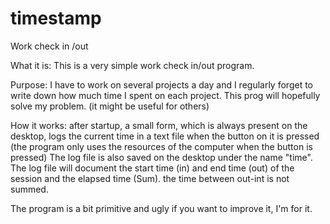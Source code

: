 # timestamp
Work check in /out

What it is: This is a very simple work check in/out program. 

Purpose: I have to work on several projects a day and I regularly forget to write down how much time I spent on each project. This prog will hopefully solve my problem. (it might be useful for others)

How it works: after startup, a small form, which is always present on the desktop, logs the current time in a text file when the button on it is pressed (the program only uses the resources of the computer when the button is pressed)
The log file is also saved on the desktop under the name "time".
The log file will document the start time (in) and end time (out) of the session and the elapsed time (Sum). the time between out-int is not summed.

The program is a bit primitive and ugly if you want to improve it,  I'm for it.
